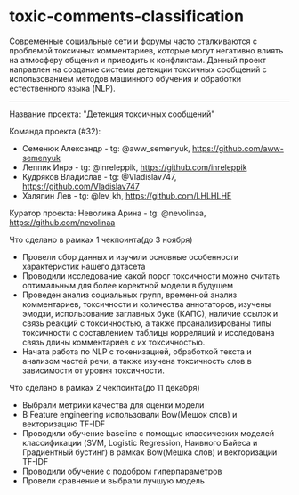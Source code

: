 # toxic-comments-classification

Современные социальные сети и форумы часто сталкиваются с проблемой токсичных комментариев, которые могут негативно влиять на атмосферу общения и приводить к конфликтам. Данный проект направлен на создание системы детекции токсичных сообщений с использованием методов машинного обучения и обработки естественного языка (NLP).

---

Название проекта: "Детекция токсичных сообщений"

Команда проекта (#32):
- Семенюк Александр - tg: @aww_semenyuk, https://github.com/aww-semenyuk
- Леппик Инрэ - tg: @inreleppik, https://github.com/inreleppik
- Кудряков Владислав - tg: @Vladislav747, https://github.com/Vladislav747
- Халяпин Лев - tg: @lev_kh, https://github.com/LHLHLHE

Куратор проекта: Неволина Арина - tg: @nevolinaa, https://github.com/nevolinaa

Что сделано в рамках 1 чекпоинта(до 3 ноября)
- Провели сбор данных и изучили основные особенности характеристик нашего датасета
- Проводили исследование какой порог токсичности можно считать оптимальным для более коректной модели в будущем
- Проведен анализ социальных групп, временной анализ комментариев, токсичности и количества аннотаторов, изучены эмодзи, использование заглавных букв (КАПС), наличие ссылок и связь реакций с токсичностью, а также проанализированы типы токсичности с составлением таблицы корреляций и исследована связь длины комментариев с их токсичностью.
- Начата работа по NLP с токенизацией, обработкой текста и анализом частей речи, а также изучена токсичность слов в зависимости от уровня токсичности.
  
Что сделано в рамках 2 чекпоинта(до 11 декабря)
- Выбрали метрики качества для оценки модели
- В Feature engineering использовали Bow(Мешок слов) и векторизацию TF-IDF
- Проводили обучение baseline c помощью классических моделей классификации (SVM, Logistic Regression, Наивного Байеса и Градиентный бустинг) в рамках Bow(Мешка слов) и векторизации TF-IDF
- Проводили обучение с подобром гиперпараметров
- Провели сравнение и выбрали лучшую модель


